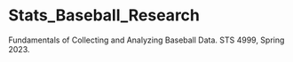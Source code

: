 # Stats_Baseball_Research
Fundamentals of Collecting and Analyzing Baseball Data. STS 4999, Spring 2023.
